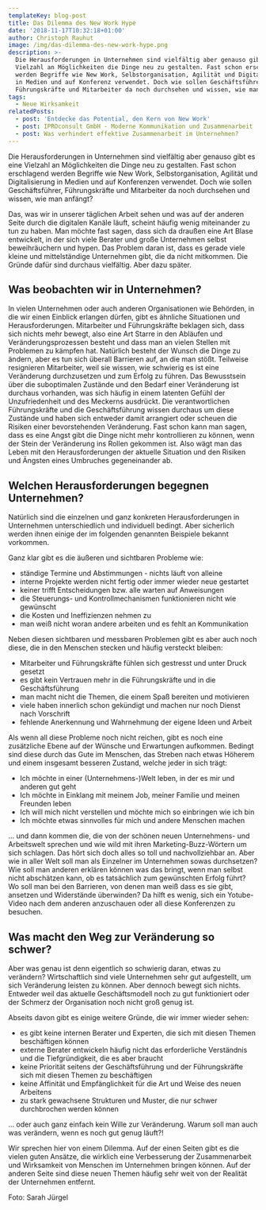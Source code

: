 ```yaml
---
templateKey: blog-post
title: Das Dilemma des New Work Hype
date: '2018-11-17T10:32:18+01:00'
author: Christoph Rauhut
image: /img/das-dilemma-des-new-work-hype.png
description: >-
  Die Herausforderungen in Unternehmen sind vielfältig aber genauso gibt es eine
  Vielzahl an Möglichkeiten die Dinge neu zu gestalten. Fast schon erschlagend
  werden Begriffe wie New Work, Selbstorganisation, Agilität und Digitalisierung
  in Medien und auf Konferenz verwendet. Doch wie sollen Geschäftsführer,
  Führungskräfte und Mitarbeiter da noch durchsehen und wissen, wie man anfängt?
tags:
  - Neue Wirksamkeit
relatedPosts:
  - post: 'Entdecke das Potential, den Kern von New Work'
  - post: IPROconsult GmbH - Moderne Kommunikation und Zusammenarbeit
  - post: Was verhindert effektive Zusammenarbeit im Unternehmen?
---
```

Die Herausforderungen in Unternehmen sind vielfältig aber genauso gibt es eine Vielzahl an Möglichkeiten die Dinge neu zu gestalten. Fast schon erschlagend werden Begriffe wie New Work, Selbstorganisation, Agilität und Digitalisierung in Medien und auf Konferenzen verwendet. Doch wie sollen Geschäftsführer, Führungskräfte und Mitarbeiter da noch durchsehen und wissen, wie man anfängt?

Das, was wir in unserer täglichen Arbeit sehen und was auf der anderen Seite durch die digitalen Kanäle läuft, scheint häufig wenig miteinander zu tun zu haben. Man möchte fast sagen, dass sich da draußen eine Art Blase entwickelt, in der sich viele Berater und große Unternehmen selbst beweihräuchern und hypen. Das Problem daran ist, dass es gerade viele kleine und mittelständige Unternehmen gibt, die da nicht mitkommen. Die Gründe dafür sind durchaus vielfältig. Aber dazu später.

## Was beobachten wir in Unternehmen?

In vielen Unternehmen oder auch anderen Organisationen wie Behörden, in die wir einen Einblick erlangen dürfen, gibt es ähnliche Situationen und Herausforderungen. Mitarbeiter und Führungskräfte beklagen sich, dass sich nichts mehr bewegt, also eine Art Starre in den Abläufen und Veränderungsprozessen besteht und dass man an vielen Stellen mit Problemen zu kämpfen hat. Natürlich besteht der Wunsch die Dinge zu ändern, aber es tun sich überall Barrieren auf, an die man stößt. Teilweise resignieren Mitarbeiter, weil sie wissen, wie schwierig es ist eine Veränderung durchzusetzen und zum Erfolg zu führen. Das Bewusstsein über die suboptimalen Zustände und den Bedarf einer Veränderung ist durchaus vorhanden, was sich häufig in einem latenten Gefühl der Unzufriedenheit und des Meckerns ausdrückt. Die verantwortlichen Führungskräfte und die Geschäftsführung wissen durchaus um diese Zustände und haben sich entweder damit arrangiert oder scheuen die Risiken einer bevorstehenden Veränderung. Fast schon kann man sagen, dass es eine Angst gibt die Dinge nicht mehr kontrollieren zu können, wenn der Stein der Veränderung ins Rollen gekommen ist. Also wägt man das Leben mit den Herausforderungen der aktuelle Situation und den Risiken und Ängsten eines Umbruches gegeneinander ab. 

## Welchen Herausforderungen begegnen Unternehmen?

Natürlich sind die einzelnen und ganz konkreten Herausforderungen in Unternehmen unterschiedlich und individuell bedingt. Aber sicherlich werden ihnen einige der im folgenden genannten Beispiele bekannt vorkommen. 

Ganz klar gibt es die äußeren und sichtbaren Probleme wie:

* ständige Termine und Abstimmungen - nichts läuft von alleine
* interne Projekte werden nicht fertig oder immer wieder neue gestartet
* keiner trifft Entscheidungen bzw. alle warten auf Anweisungen
* die Steuerungs- und Kontrollmechanismen funktionieren nicht wie gewünscht
* die Kosten und Ineffizienzen nehmen zu
* man weiß nicht woran andere arbeiten und es fehlt an Kommunikation

Neben diesen sichtbaren und messbaren Problemen gibt es aber auch noch diese, die in den Menschen stecken und häufig versteckt bleiben: 

* Mitarbeiter und Führungskräfte fühlen sich gestresst und unter Druck gesetzt
* es gibt kein Vertrauen mehr in die Führungskräfte und in die Geschäftsführung
* man macht nicht die Themen, die einem Spaß bereiten und motivieren
* viele haben innerlich schon gekündigt und machen nur noch Dienst nach Vorschrift
* fehlende Anerkennung und Wahrnehmung der eigene Ideen und Arbeit

Als wenn all diese Probleme noch nicht reichen, gibt es noch eine zusätzliche Ebene auf der Wünsche und Erwartungen aufkommen. Bedingt sind diese durch das Gute im Menschen, das Streben nach etwas Höherem und einem insgesamt besseren Zustand, welche jeder in sich trägt:

* Ich möchte in einer (Unternehmens-)Welt leben, in der es mir und anderen gut geht
* Ich möchte in Einklang mit meinem Job, meiner Familie und meinen Freunden leben
* Ich will mich nicht verstellen und möchte mich so einbringen wie ich bin
* Ich möchte etwas sinnvolles für mich und andere Menschen machen

… und dann kommen die, die von der schönen neuen Unternehmens- und Arbeitswelt sprechen und wie wild mit ihren Marketing-Buzz-Wörtern um sich schlagen. Das hört sich doch alles so toll und nachvollziehbar an. Aber wie in aller Welt soll man als Einzelner im Unternehmen sowas durchsetzen? Wie soll man anderen erklären können was das bringt, wenn man selbst nicht abschätzen kann, ob es tatsächlich zum gewünschten Erfolg führt? Wo soll man bei den Barrieren, von denen man weiß dass es sie gibt, ansetzen und Widerstände überwinden? Da hilft es wenig, sich ein Yotube-Video nach dem anderen anzuschauen oder all diese Konferenzen zu besuchen. 

## Was macht den Weg zur Veränderung so schwer?

Aber was genau ist denn eigentlich so schwierig daran, etwas zu verändern? Wirtschaftlich sind viele Unternehmen sehr gut aufgestellt, um sich Veränderung leisten zu können. Aber dennoch bewegt sich nichts. Entweder weil das aktuelle Geschäftsmodell noch zu gut funktioniert oder der Schmerz der Organisation noch nicht groß genug ist. 

Abseits davon gibt es einige weitere Gründe, die wir immer wieder sehen:

* es gibt keine internen Berater und Experten, die sich mit diesen Themen beschäftigen können
* externe Berater entwickeln häufig nicht das erforderliche Verständnis und die Tiefgründigkeit, die es aber braucht
* keine Priorität seitens der Geschäftsführung und der Führungskräfte sich mit diesen Themen zu beschäftigen
* keine Affinität und Empfänglichkeit für die Art und Weise des neuen Arbeitens
* zu stark gewachsene Strukturen und Muster, die nur schwer durchbrochen werden können

… oder auch ganz einfach kein Wille zur Veränderung. Warum soll man auch was verändern, wenn es noch gut genug läuft?!

Wir sprechen hier von einem Dilemma. Auf der einen Seiten gibt es die vielen guten Ansätze, die wirklich eine Verbesserung der Zusammenarbeit und Wirksamkeit von Menschen im Unternehmen bringen können. Auf der anderen Seite sind diese neuen Themen häufig sehr weit von der Realität der Unternehmen entfernt.

Foto: Sarah Jürgel
